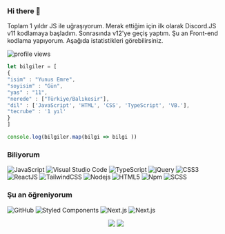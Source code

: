 ### Hi there 👋

Toplam 1 yıldır JS ile uğraşıyorum. Merak ettiğim için ilk olarak Discord.JS v11 kodlamaya başladım. Sonrasında v12'ye geçiş yaptım. Şu an Front-end kodlama yapıyorum. Aşağıda istatistikleri görebilirsiniz.

![profile views](https://komarev.com/ghpvc/?username=yunusemredeveloper&style=flat-square)

```js
let bilgiler = [
{
"isim" : "Yunus Emre",
"soyisim" : "Gün",
"yas" : "11",
"nerede" : ["Türkiye/Balıkesir"],
"dil" : ['JavaScript', 'HTML', 'CSS', 'TypeScript', 'VB.'],
"tecrube" : '1 yıl'
}
]

console.log(bilgiler.map(bilgi => bilgi ))
```

### Biliyorum


![JavaScript](https://img.shields.io/badge/-JavaScript-%23F7DF1C?style=flat-square&logo=javascript&logoColor=000000&labelColor=%23F7DF1C&color=%23F7DF1C)
![Visual Studio Code](https://img.shields.io/static/v1?style=flat-square&message=Visual+Studio+Code&color=007ACC&logo=Visual+Studio+Code&logoColor=FFFFFF&label=)
![TypeScript](https://img.shields.io/badge/typescript%20-%23007ACC.svg?&style=flat-square&logo=typescript&logoColor=white)
![jQuery](https://img.shields.io/badge/jquery%20-%230769AD.svg?&style=flat-square&logo=jquery&logoColor=white)
![CSS3](https://img.shields.io/badge/-CSS3-%231572B6?style=flat-square&logo=css3)
![ReactJS](https://img.shields.io/badge/-ReactJs-61DAFB?logo=react&logoColor=black&style=flat-square)
![TailwindCSS](https://img.shields.io/static/v1?style=flat-square&message=Tailwind+CSS&color=38B2AC&logo=Tailwind+CSS&logoColor=FFFFFF&label=)
![Nodejs](https://img.shields.io/badge/-Nodejs-339933?style=flat-square&logo=Node.js&logoColor=ffffff)
![HTML5](https://img.shields.io/badge/-HTML5-%23E44D27?style=flat-square&logo=html5&logoColor=ffffff)
![Npm](https://img.shields.io/badge/-npm-CB3837?style=flat-square&logo=npm)
![SCSS](https://img.shields.io/badge/-Sass-%23CC6699?style=flat-square&logo=sass&logoColor=ffffff)


### Şu an öğreniyorum


![GitHub](https://img.shields.io/badge/-GitHub-181717?style=flat-square&logo=github)
![Styled Components](https://img.shields.io/badge/styled--components-DB7093?style=flat-square&logo=styled-components&logoColor=white)
![Next.js](https://img.shields.io/badge/nextjs-%23000000.svg?&style=flat-square&logo=next.js&logoColor=white)
![Next.js](https://img.shields.io/badge/vuejs-%23000000.svg?&style=flat-square&logo=vue.js&logoColor=white)


<p align="center">
    <img src="https://github-readme-stats.vercel.app/api?username=yunusemredeveloper&show_icons=true&hide_title=true&theme=dark&count_private=true&include_all_commits=true&hide_border=true" />

  <img src="https://github-readme-stats.vercel.app/api/top-langs/?username=anuraghazra&layout=compact&theme=dark&row=1" />
</p>




